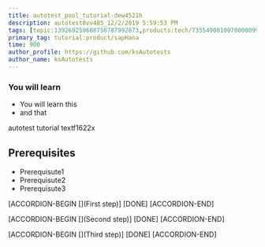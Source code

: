 ```yaml
---
title: autotest_pool_tutorial-dew4521h
description: autotest0vv485_12/2/2019 5:59:53 PM
tags: [topic:139269250608756787992873,products:tech/73554900100700000996,tutorial:experience/advanced]
primary_tag: tutorial:product/sapHana
time: 900
author_profile: https://github.com/ksAutotests
author_name: ksAutotests
---
```

### You will learn
- You will learn this
- and that

autotest tutorial textf1622x

## Prerequisites
- Prerequisute1
- Prerequisute2
- Prerequisute3

[ACCORDION-BEGIN [](First step)]
[DONE]
[ACCORDION-END]

[ACCORDION-BEGIN [](Second step)]
[DONE]
[ACCORDION-END]

[ACCORDION-BEGIN [](Third step)]
[DONE]
[ACCORDION-END]


